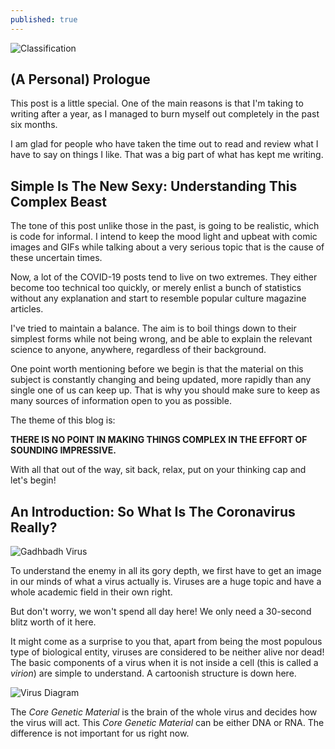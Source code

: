 ```yaml
---
published: true
---
```

![Classification]({{site.baseurl}}/images/tusharBlog-01.png)


## (A Personal) Prologue

This post is a little special. One of the main reasons is that I'm taking to writing after a year, as I managed to burn myself out completely in the past six months.

I am glad for people who have taken the time out to read and review what I have to say on things I like. That was a big part of what has kept me writing. 

##  Simple Is The New Sexy: Understanding This Complex Beast

The tone of this post unlike those in the past, is going to be realistic, which is code for informal. I intend to keep the mood light and upbeat with comic images and GIFs while talking about a very serious topic that is the cause of these uncertain times. 

Now, a lot of the COVID-19 posts tend to live on two extremes. They either become too technical too quickly, or merely enlist a bunch of statistics without any explanation and start to resemble popular culture magazine articles.

I've tried to maintain a balance. The aim is to boil things down to their simplest forms while not being wrong, and be able to explain the relevant science to anyone, anywhere, regardless of their background.

One point worth mentioning before we begin is that the material on this subject is constantly changing and being updated, more rapidly than any single one of us can keep up. That is why you should make sure to keep as many sources of information open to you as possible. 

The theme of this blog is:

**THERE IS NO POINT IN MAKING THINGS COMPLEX IN THE EFFORT OF SOUNDING IMPRESSIVE.**

With all that out of the way, sit back, relax, put on your thinking cap and let's begin!


## An Introduction: So What Is The Coronavirus Really?

![Gadhbadh Virus]({{site.baseurl}}/images/virus.gif)

To understand the enemy in all its gory depth, we first have to get an image in our minds of what a virus actually is. Viruses are a huge topic and have a whole academic field in their own right. 

But don't worry, we won't spend all day here! We only need a 30-second blitz worth of it here.

It might come as a surprise to you that, apart from being the most populous type of biological entity, viruses are considered to be neither alive nor dead! The basic components of a virus when it is not inside a cell (this is called a *virion*) are simple to understand. A cartoonish structure is down here.

![Virus Diagram]({{site.baseurl}}/images/virus.png)

The *Core Genetic Material* is the brain of the whole virus and decides how the virus will act. This *Core Genetic Material* can be either DNA or RNA. The difference is not important for us right now.
